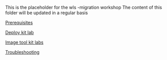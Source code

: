 This is the placeholder for the wls -migration workshop
The content of this folder will be updated in a regular basis



[Prerequisites](test_wls_docker_image-stack/Readme.md)

[Deploy kit lab](WLS_deploy_scripts/README.md)

[Image tool kit labs](WLS_imagetool_scripts/README.md)

[Troubleshooting](troublshooting.md)
